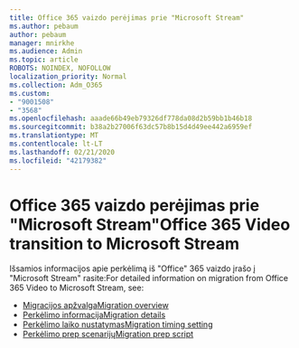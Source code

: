 ```yaml
---
title: Office 365 vaizdo perėjimas prie "Microsoft Stream"
ms.author: pebaum
author: pebaum
manager: mnirkhe
ms.audience: Admin
ms.topic: article
ROBOTS: NOINDEX, NOFOLLOW
localization_priority: Normal
ms.collection: Adm_O365
ms.custom:
- "9001508"
- "3568"
ms.openlocfilehash: aaade66b49eb79326df778da08d2b59bb1b46b18
ms.sourcegitcommit: b38a2b27006f63dc57b8b15d4d49ee442a6959ef
ms.translationtype: MT
ms.contentlocale: lt-LT
ms.lasthandoff: 02/21/2020
ms.locfileid: "42179382"
---
```

# <a name="office-365-video-transition-to-microsoft-stream"></a><span data-ttu-id="b2e7b-102">Office 365 vaizdo perėjimas prie "Microsoft Stream"</span><span class="sxs-lookup"><span data-stu-id="b2e7b-102">Office 365 Video transition to Microsoft Stream</span></span>

<span data-ttu-id="b2e7b-103">Išsamios informacijos apie perkėlimą iš "Office" 365 vaizdo įrašo į "Microsoft Stream" rasite:</span><span class="sxs-lookup"><span data-stu-id="b2e7b-103">For detailed information on migration from Office 365 Video to Microsoft Stream, see:</span></span>

- [<span data-ttu-id="b2e7b-104">Migracijos apžvalga</span><span class="sxs-lookup"><span data-stu-id="b2e7b-104">Migration overview</span></span>](https://docs.microsoft.com/en-us/stream/migrate-from-office-365)
- [<span data-ttu-id="b2e7b-105">Perkėlimo informacija</span><span class="sxs-lookup"><span data-stu-id="b2e7b-105">Migration details</span></span>](https://docs.microsoft.com/en-us/stream/migration-experience)
- [<span data-ttu-id="b2e7b-106">Perkėlimo laiko nustatymas</span><span class="sxs-lookup"><span data-stu-id="b2e7b-106">Migration timing setting</span></span>](https://docs.microsoft.com/en-us/stream/migration-o365video-timing-setting)
- [<span data-ttu-id="b2e7b-107">Perkėlimo prep scenarijų</span><span class="sxs-lookup"><span data-stu-id="b2e7b-107">Migration prep script</span></span>](https://docs.microsoft.com/en-us/stream/migration-o365video-prep)
